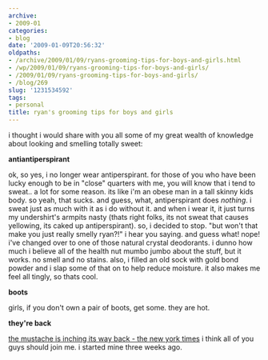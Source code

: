 ```yaml
---
archive:
- 2009-01
categories:
- blog
date: '2009-01-09T20:56:32'
oldpaths:
- /archive/2009/01/09/ryans-grooming-tips-for-boys-and-girls.html
- /wp/2009/01/09/ryans-grooming-tips-for-boys-and-girls/
- /2009/01/09/ryans-grooming-tips-for-boys-and-girls/
- /blog/269
slug: '1231534592'
tags:
- personal
title: ryan's grooming tips for boys and girls
---
```


i thought i would share with you all some of my great wealth of knowledge
about looking and smelling totally sweet:

**antiantiperspirant**

ok, so yes, i no longer wear antiperspirant. for those of you who have
been lucky enough to be in "close" quarters with me, you will know that
i tend to sweat.. a lot for some reason. its like i'm an obese man in
a tall skinny kids body. so yeah, that sucks. and guess, what,
antiperspirant does _nothing_. i sweat just as much with it as i do
without it. and when i wear it, it just turns my undershirt's armpits
nasty (thats right folks, its not sweat that causes yellowing, its caked
up antiperspirant). so, i decided to stop. "but won't that make you just
really smelly ryan?!" i hear you saying. and guess what! nope! i've
changed over to one of those natural crystal deodorants. i dunno how much
i believe all of the health nut mumbo jumbo about the stuff, but it works.
no smell and no stains. also, i filled an old sock with gold bond powder
and i slap some of that on to help reduce moisture. it also makes me feel
all tingly, so thats cool.

**boots**

girls, if you don't own a pair of boots, get some. they are hot.

**they're back**

[the mustache is inching its way back - the new york times][1] i think all
of you guys should join me. i started mine three weeks ago. 

[1]: http://www.nytimes.com/2009/01/08/fashion/08CODES.html?_r=3

